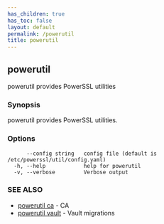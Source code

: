 ```yaml
---
has_children: true
has_toc: false
layout: default
permalink: /powerutil
title: powerutil
---
```

## powerutil

powerutil provides PowerSSL utilities

### Synopsis

powerutil provides PowerSSL utilities.

### Options

```
      --config string   config file (default is /etc/powerssl/util/config.yaml)
  -h, --help            help for powerutil
  -v, --verbose         Verbose output
```

### SEE ALSO

* [powerutil ca](/powerutil/ca)	 - CA
* [powerutil vault](/powerutil/vault)	 - Vault migrations
